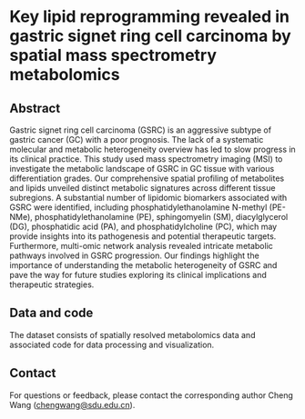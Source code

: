 # Key lipid reprogramming revealed in gastric signet ring cell carcinoma by spatial mass spectrometry metabolomics

## Abstract 
Gastric signet ring cell carcinoma (GSRC) is an aggressive subtype of gastric cancer (GC) with a poor prognosis. The lack of a systematic molecular and metabolic heterogeneity overview has led to slow progress in its clinical practice. This study used mass spectrometry imaging (MSI) to investigate the metabolic landscape of GSRC in GC tissue with various differentiation grades. Our comprehensive spatial profiling of metabolites and lipids unveiled distinct metabolic signatures across different tissue subregions. A substantial number of lipidomic biomarkers associated with GSRC were identified, including phosphatidylethanolamine N-methyl (PE-NMe), phosphatidylethanolamine (PE), sphingomyelin (SM), diacylglycerol (DG), phosphatidic acid (PA), and phosphatidylcholine (PC), which may provide insights into its pathogenesis and potential therapeutic targets. Furthermore, multi-omic network analysis revealed intricate metabolic pathways involved in GSRC progression. Our findings highlight the importance of understanding the metabolic heterogeneity of GSRC and pave the way for future studies exploring its clinical implications and therapeutic strategies.

## Data and code
The dataset consists of spatially resolved metabolomics data and associated code for data processing and visualization.

## Contact
For questions or feedback, please contact the corresponding author Cheng Wang (chengwang@sdu.edu.cn).
